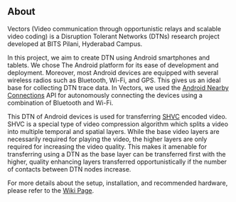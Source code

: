 ## About

Vectors (Video communication through opportunistic relays and scalable video coding) is a Disruption Tolerant Networks (DTNs) research project developed at BITS Pilani, Hyderabad Campus.

In this project, we aim to create DTN using Android smartphones and tablets. We chose The Android platform for its ease of development and deployment. Moreover, most Android devices are equipped with several wireless radios such as Bluetooth, Wi-Fi, and GPS. This gives us an ideal base for collecting DTN trace data. In Vectors, we used the [Android Nearby Connections](https://developers.google.com/nearby/) API for autonomously connecting the devices using a combination of Bluetooth and Wi-Fi.

This DTN of Android devices is used for transferring [SHVC](https://mpeg.chiariglione.org/sites/default/files/files/standards/parts/docs/HEVC%20and%20Layered%20HEVC%20for%20UHD%20deployments.pdf) encoded video. SHVC is a special type of video compression algorithm which splits a video into multiple temporal and spatial layers. While the base video layers are necessarily required for playing the video, the higher layers are only required for increasing the video quality. This makes it amenable for transferring using a DTN as the base layer can be transferred first with the higher, quality enhancing layers transferred opportunistically if the number of contacts between DTN nodes increase.

For more details about the setup, installation, and recommended hardware, please refer to the [Wiki Page](https://github.com/swifiic/Vectors/wiki).
